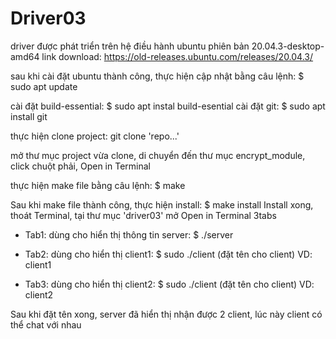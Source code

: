 # Driver03

driver được phát triển trên hệ điều hành ubuntu phiên bản 20.04.3-desktop-amd64
link download: https://old-releases.ubuntu.com/releases/20.04.3/

sau khi cài đặt ubuntu thành công, thực hiện cập nhật bằng câu lệnh: $ sudo apt update

cài đặt build-essential: $ sudo apt instal build-esential
cài đặt git: $ sudo apt install git

thực hiện clone project: git clone 'repo...'

mở thư mục project vừa clone, di chuyển đến thư mục encrypt_module, click chuột phải, Open in Terminal

thực hiện make file bằng câu lệnh: $ make

Sau khi make file thành công, thực hiện install: $ make install
Install xong, thoát Terminal, tại thư mục 'driver03' mở Open in Terminal 3tabs

- Tab1: dùng cho hiển thị thông tin server: $ ./server

- Tab2: dùng cho hiển thị client1: 
  $ sudo ./client
  (đặt tên cho client) VD: client1 

- Tab3: dùng cho hiển thị client2: 
  $ sudo ./client
  (đặt tên cho client) VD: client2

Sau khi đặt tên xong, server đã hiển thị nhận được 2 client, lúc này client có thể chat với nhau
